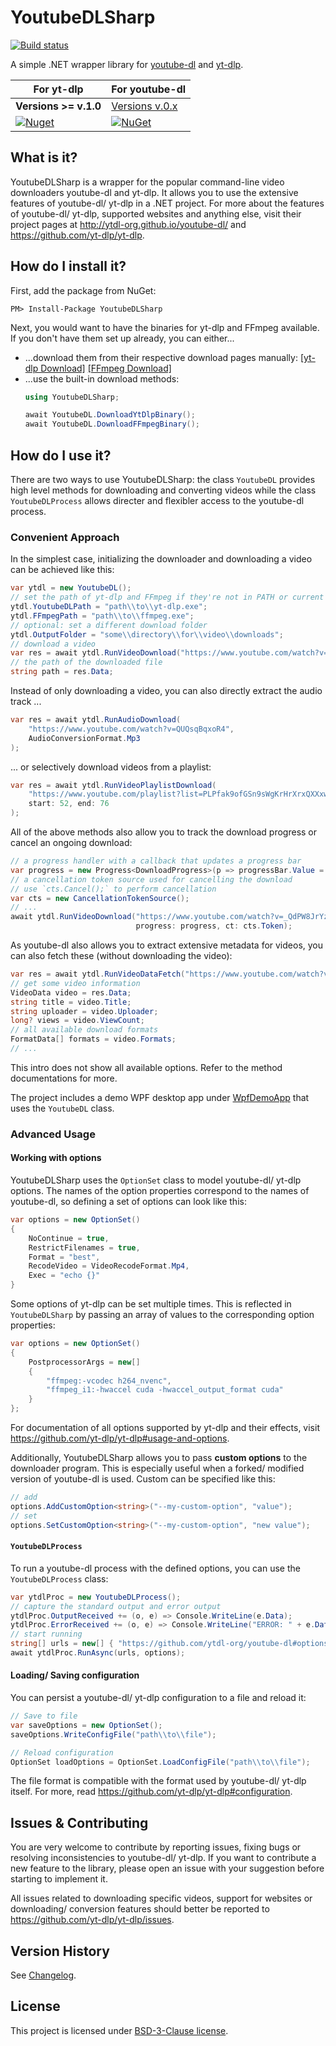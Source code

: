 # YoutubeDLSharp

[![Build status](https://bluegrams.visualstudio.com/vividl/_apis/build/status/youtubedlsharp-ci)](https://bluegrams.visualstudio.com/vividl/_build/latest?definitionId=3)

A simple .NET wrapper library for [youtube-dl](https://github.com/ytdl-org/youtube-dl) and [yt-dlp](https://github.com/yt-dlp/yt-dlp).

| For **yt-dlp** | For **youtube-dl** |
| --- | --- |
| **Versions >= v.1.0**  | [Versions v.0.x](https://github.com/Bluegrams/YoutubeDLSharp/tree/v.0.x)
| [![Nuget](https://img.shields.io/nuget/vpre/YoutubeDLSharp?color=blue)](https://www.nuget.org/packages/YoutubeDLSharp/1.0.0-beta2) | [![NuGet](https://img.shields.io/badge/nuget-v.0.4.3-blue)](https://www.nuget.org/packages/YoutubeDLSharp/0.4.3)

## What is it?

YoutubeDLSharp is a wrapper for the popular command-line video downloaders youtube-dl and yt-dlp.
It allows you to use the extensive features of youtube-dl/ yt-dlp in a .NET project.
For more about the features of youtube-dl/ yt-dlp, supported websites and anything else, visit their project pages at http://ytdl-org.github.io/youtube-dl/ and https://github.com/yt-dlp/yt-dlp.

## How do I install it?

First, add the package from NuGet:

```
PM> Install-Package YoutubeDLSharp
```

Next, you would want to have the binaries for yt-dlp and FFmpeg available.
If you don't have them set up already, you can either...

- ...download them from their respective download pages manually: [[yt-dlp Download]](https://github.com/yt-dlp/yt-dlp/releases/latest) [[FFmpeg Download]](https://ffmpeg.org/download.html)
- ...use the built-in download methods:
    ```csharp
    using YoutubeDLSharp;

    await YoutubeDL.DownloadYtDlpBinary();
    await YoutubeDL.DownloadFFmpegBinary();
    ```

## How do I use it?

There are two ways to use YoutubeDLSharp: the class `YoutubeDL` provides high level methods for downloading and converting videos
while the class `YoutubeDLProcess` allows directer and flexibler access to the youtube-dl process.

### Convenient Approach

In the simplest case, initializing the downloader and downloading a video can be achieved like this:

```csharp
var ytdl = new YoutubeDL();
// set the path of yt-dlp and FFmpeg if they're not in PATH or current directory
ytdl.YoutubeDLPath = "path\\to\\yt-dlp.exe";
ytdl.FFmpegPath = "path\\to\\ffmpeg.exe";
// optional: set a different download folder
ytdl.OutputFolder = "some\\directory\\for\\video\\downloads";
// download a video
var res = await ytdl.RunVideoDownload("https://www.youtube.com/watch?v=_QdPW8JrYzQ");
// the path of the downloaded file
string path = res.Data;
```

Instead of only downloading a video, you can also directly extract the audio track ...

```csharp
var res = await ytdl.RunAudioDownload(
    "https://www.youtube.com/watch?v=QUQsqBqxoR4",
    AudioConversionFormat.Mp3
);
```

... or selectively download videos from a playlist:

```csharp
var res = await ytdl.RunVideoPlaylistDownload(
    "https://www.youtube.com/playlist?list=PLPfak9ofGSn9sWgKrHrXrxQXXxwhCblaT",
    start: 52, end: 76
);
```

All of the above methods also allow you to track the download progress or cancel an ongoing download:

```csharp
// a progress handler with a callback that updates a progress bar
var progress = new Progress<DownloadProgress>(p => progressBar.Value = p.Progress);
// a cancellation token source used for cancelling the download
// use `cts.Cancel();` to perform cancellation
var cts = new CancellationTokenSource();
// ...
await ytdl.RunVideoDownload("https://www.youtube.com/watch?v=_QdPW8JrYzQ",
                            progress: progress, ct: cts.Token);
```

As youtube-dl also allows you to extract extensive metadata for videos, you can also fetch these (without downloading the video):

```csharp
var res = await ytdl.RunVideoDataFetch("https://www.youtube.com/watch?v=_QdPW8JrYzQ");
// get some video information
VideoData video = res.Data;
string title = video.Title;
string uploader = video.Uploader;
long? views = video.ViewCount;
// all available download formats
FormatData[] formats = video.Formats;
// ...
```

This intro does not show all available options. Refer to the method documentations for more.

The project includes a demo WPF desktop app under [WpfDemoApp](WpfDemoApp/MainWindow.xaml.cs) that uses the `YoutubeDL` class.

### Advanced Usage

#### Working with options

YoutubeDLSharp uses the `OptionSet` class to model youtube-dl/ yt-dlp options.
The names of the option properties correspond to the names of youtube-dl, so defining a set of options can look like this:

```csharp
var options = new OptionSet()
{
    NoContinue = true,
    RestrictFilenames = true,
    Format = "best",
    RecodeVideo = VideoRecodeFormat.Mp4,
    Exec = "echo {}"
}
```

Some options of yt-dlp can be set multiple times.
This is reflected in `YoutubeDLSharp` by passing an array of values to the corresponding option properties:

```csharp
var options = new OptionSet()
{
    PostprocessorArgs = new[]
    {
        "ffmpeg:-vcodec h264_nvenc",
        "ffmpeg_i1:-hwaccel cuda -hwaccel_output_format cuda"
    }
};
```

For documentation of all options supported by yt-dlp and their effects, visit https://github.com/yt-dlp/yt-dlp#usage-and-options.

Additionally, YoutubeDLSharp allows you to pass **custom options** to the downloader program.
This is especially useful when a forked/ modified version of youtube-dl is used.
Custom can be specified like this:

```csharp
// add
options.AddCustomOption<string>("--my-custom-option", "value");
// set
options.SetCustomOption<string>("--my-custom-option", "new value");
```

#### `YoutubeDLProcess`

To run a youtube-dl process with the defined options, you can use the `YoutubeDLProcess` class:

```csharp
var ytdlProc = new YoutubeDLProcess();
// capture the standard output and error output
ytdlProc.OutputReceived += (o, e) => Console.WriteLine(e.Data);
ytdlProc.ErrorReceived += (o, e) => Console.WriteLine("ERROR: " + e.Data);
// start running
string[] urls = new[] { "https://github.com/ytdl-org/youtube-dl#options" };
await ytdlProc.RunAsync(urls, options);
```

#### Loading/ Saving configuration

You can persist a youtube-dl/ yt-dlp configuration to a file and reload it:

```csharp
// Save to file
var saveOptions = new OptionSet();
saveOptions.WriteConfigFile("path\\to\\file");

// Reload configuration
OptionSet loadOptions = OptionSet.LoadConfigFile("path\\to\\file");
```

The file format is compatible with the format used by youtube-dl/ yt-dlp itself.
For more, read https://github.com/yt-dlp/yt-dlp#configuration.

## Issues & Contributing

You are very welcome to contribute by reporting issues, fixing bugs or resolving inconsistencies to youtube-dl/ yt-dlp.
If you want to contribute a new feature to the library, please open an issue with your suggestion before starting to implement it.

All issues related to downloading specific videos, support for websites or downloading/ conversion features should better be reported to https://github.com/yt-dlp/yt-dlp/issues.

## Version History

See [Changelog](Changelog.md).

## License

This project is licensed under [BSD-3-Clause license](LICENSE.txt).
